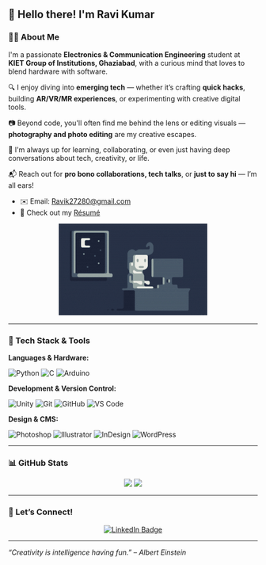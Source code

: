 ## 👋 Hello there! I'm Ravi Kumar

### 🧑‍💻 About Me

I'm a passionate **Electronics & Communication Engineering** student at **KIET Group of Institutions, Ghaziabad**, with a curious mind that loves to blend hardware with software.

🔍 I enjoy diving into **emerging tech** — whether it’s crafting **quick hacks**, building **AR/VR/MR experiences**, or experimenting with creative digital tools.

📷 Beyond code, you'll often find me behind the lens or editing visuals — **photography and photo editing** are my creative escapes.

🧠 I'm always up for learning, collaborating, or even just having deep conversations about tech, creativity, or life.

📬 Reach out for **pro bono collaborations, tech talks**, or **just to say hi** — I’m all ears!

- ✉️ Email: [Ravik27280@gmail.com](mailto:Ravik27280@gmail.com)  
- 📄 Check out my [Résumé](https://drive.google.com/file/d/1PLqw5Ny1A1iN1QVjgIty8eSNYAYsMhmD/view?usp=sharing)

<p align="center">
  <img src="https://raw.githubusercontent.com/AVS1508/AVS1508/master/assets/Night-Coding.gif" alt="Night Coding" />
</p>

---

### 🚀 Tech Stack & Tools

**Languages & Hardware:**

![Python](https://img.shields.io/badge/-Python-333333?style=flat&logo=python)
![C](https://img.shields.io/badge/-C-333333?style=flat&logo=C&logoColor=A8B9CC)
![Arduino](https://img.shields.io/badge/-Arduino-333333?style=flat&logo=arduino)

**Development & Version Control:**

![Unity](https://img.shields.io/badge/-Unity-333333?style=flat&logo=unity)
![Git](https://img.shields.io/badge/-Git-333333?style=flat&logo=git)
![GitHub](https://img.shields.io/badge/-GitHub-333333?style=flat&logo=github)
![VS Code](https://img.shields.io/badge/-VS%20Code-333333?style=flat&logo=visual-studio-code&logoColor=007ACC)

**Design & CMS:**

![Photoshop](https://img.shields.io/badge/-Photoshop-333333?style=flat&logo=adobe-photoshop)
![Illustrator](https://img.shields.io/badge/-Illustrator-333333?style=flat&logo=adobe-illustrator)
![InDesign](https://img.shields.io/badge/-InDesign-333333?style=flat&logo=adobe-indesign)
![WordPress](https://img.shields.io/badge/-WordPress-333333?style=flat&logo=wordpress)

---

### 📊 GitHub Stats

<p align="center">
  <img height="180em" src="https://github-readme-stats-eight-theta.vercel.app/api?username=Ravik27280&show_icons=true&theme=vue-dark&include_all_commits=true&count_private=true" />
  <img height="180em" src="https://github-readme-stats-eight-theta.vercel.app/api/top-langs/?username=Ravik27280&layout=compact&exclude_lang=java+r&theme=vue-dark" />
</p>

---

### 🤝 Let’s Connect!

<p align="center">
  <a href="https://www.linkedin.com/in/ravik27280/">
    <img src="https://img.shields.io/badge/LinkedIn-Ravi%20Vishwakarma-blue?style=for-the-badge&logo=linkedin" alt="LinkedIn Badge" />
  </a>
</p>

---

*“Creativity is intelligence having fun.” – Albert Einstein*

